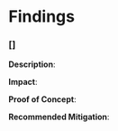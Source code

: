 # Findings

### []

**Description**:

**Impact**:

**Proof of Concept**:

**Recommended Mitigation**: